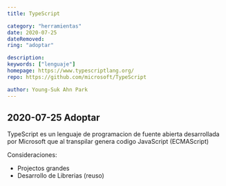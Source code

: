 ```yaml
---
title: TypeScript

category: "herramientas"
date: 2020-07-25
dateRemoved:
ring: "adoptar"

description:
keywords: ["lenguaje"]
homepage: https://www.typescriptlang.org/
repo: https://github.com/microsoft/TypeScript

author: Young-Suk Ahn Park
---
```


## 2020-07-25 Adoptar

TypeScript es un lenguaje de programacion de fuente abierta desarrollada por Microsoft que al
transpilar genera codigo JavaScript (ECMAScript)

Consideraciones:
- Projectos grandes
- Desarrollo de Librerias (reuso)
